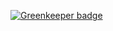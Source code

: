 
[![Greenkeeper badge](https://badges.greenkeeper.io/vnglst/phrassed.svg)](https://greenkeeper.io/)
